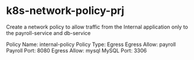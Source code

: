 # k8s-network-policy-prj



Create a network policy to allow traffic from the Internal application only to the payroll-service and db-service

Policy Name: internal-policy
Policy Type: Egress
Egress Allow: payroll
Payroll Port: 8080
Egress Allow: mysql
MySQL Port: 3306

